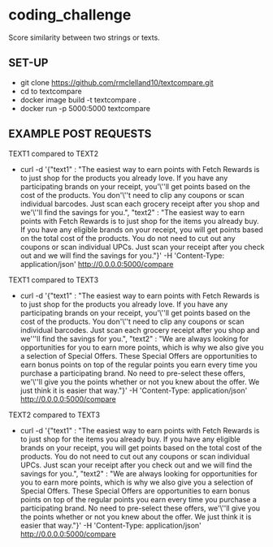 # coding_challenge
Score similarity between two strings or texts.

## SET-UP
* git clone https://github.com/rmclelland10/textcompare.git
* cd to textcompare
* docker image build -t textcompare .
* docker run -p 5000:5000 textcompare

## EXAMPLE POST REQUESTS
TEXT1 compared to TEXT2
* curl -d '{"text1" : "The easiest way to earn points with Fetch Rewards is to just shop for the products you already love. If you have any participating brands on your receipt, you'\\''ll get points based on the cost of the products. You don'\\''t need to clip any coupons or scan individual barcodes. Just scan each grocery receipt after you shop and we'\\''ll find the savings for you.", "text2" : "The easiest way to earn points with Fetch Rewards is to just shop for the items you already buy. If you have any eligible brands on your receipt, you will get points based on the total cost of the products. You do not need to cut out any coupons or scan individual UPCs. Just scan your receipt after you check out and we will find the savings for you."}' -H 'Content-Type: application/json' http://0.0.0.0:5000/compare

TEXT1 compared to TEXT3
 * curl -d '{"text1" : "The easiest way to earn points with Fetch Rewards is to just shop for the products you already love. If you have any participating brands on your receipt, you'\\''ll get points based on the cost of the products. You don'\\''t need to clip any coupons or scan individual barcodes. Just scan each grocery receipt after you shop and we'\''ll find the savings for you.", "text2" : "We are always looking for opportunities for you to earn more points, which is why we also give you a selection of Special Offers. These Special Offers are opportunities to earn bonus points on top of the regular points you earn every time you purchase a participating brand. No need to pre-select these offers, we'\\''ll give you the points whether or not you knew about the offer. We just think it is easier that way."}' -H 'Content-Type: application/json' http://0.0.0.0:5000/compare

TEXT2 compared to TEXT3
* curl -d '{"text1" : "The easiest way to earn points with Fetch Rewards is to just shop for the items you already buy. If you have any eligible brands on your receipt, you will get points based on the total cost of the products. You do not need to cut out any coupons or scan individual UPCs. Just scan your receipt after you check out and we will find the savings for you.", "text2" : "We are always looking for opportunities for you to earn more points, which is why we also give you a selection of Special Offers. These Special Offers are opportunities to earn bonus points on top of the regular points you earn every time you purchase a participating brand. No need to pre-select these offers, we'\\''ll give you the points whether or not you knew about the offer. We just think it is easier that way."}' -H 'Content-Type: application/json' http://0.0.0.0:5000/compare







